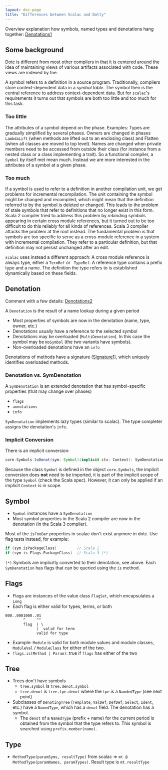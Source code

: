 ```yaml
---
layout: doc-page
title: "Differences between Scalac and Dotty"
---
```


Overview explanation how symbols, named types and denotations hang together:
[Denotations1]

## Some background

Dotc is different from most other compilers in that it is centered around the
idea of maintaining views of various artifacts associated with code. These views
are indexed by tne.

A symbol refers to a definition in a source program. Traditionally, compilers
store context-dependent data in a _symbol table_. The symbol then is the central
reference to address context-dependent data. But for `scalac`'s requirements it
turns out that symbols are both too little and too much for this task.

### Too little

The attributes of a symbol depend on the phase. Examples: Types are
gradually simplified by several phases. Owners are changed in phases
`LambdaLift` (when methods are lifted out to an enclosing class) and Flatten
(when all classes are moved to top level). Names are changed when private
members need to be accessed from outside their class (for instance from a nested
class or a class implementing a trait). So a functional compiler, a `Symbol` by
itself met mean much. Instead we are more interested in the attributes of a
symbol at a given phase.

### Too much

If a symbol is used to refer to a definition in another compilation unit, we get
problems for incremental recompilation. The unit containing the symbol might be
changed and recompiled, which might mean that the definition referred to by the
symbol is deleted or changed. This leads to the problem of stale symbols that
refer to definitions that no longer exist in this form. Scala 2 compiler tried
to address this problem by _rebinding_ symbols appearing in certain cross module
references, but it turned out to be too difficult to do this reliably for all
kinds of references. Scala 3 compiler attacks the problem at the root instead.
The fundamental problem is that symbols are too specific to serve as a
cross-module reference in a system with incremental compilation. They refer to a
particular definition, but that definition may not persist unchanged after an
edit.

`scalac` uses instead a different approach: A cross module reference is always
type, either a `TermRef` or ` TypeRef`. A reference type contains a prefix type
and a name. The definition the type refers to is established dynamically based
on these fields.

## Denotation

Comment with a few details: [Denotations2]

A `Denotation` is the result of a name lookup during a given period

* Most properties of symbols are now in the denotation (name, type, owner,
  etc.)
* Denotations usually have a reference to the selected symbol
* Denotations may be overloaded (`MultiDenotation`). In this case the symbol
  may be `NoSymbol` (the two variants have symbols).
* Non-overloaded denotations have an `info`

Denotations of methods have a signature ([Signature1]), which
uniquely identifies overloaded methods.

### Denotation vs. SymDenotation
A `SymDenotation` is an extended denotation that has symbol-specific properties
(that may change over phases)
* `flags`
* `annotations`
* `info`

`SymDenotation` implements lazy types (similar to scalac). The type completer
assigns the denotation's `info`.

### Implicit Conversion
There is an implicit conversion:
```scala
core.Symbols.toDenot(sym: Symbol)(implicit ctx: Context): SymDenotation
```

Because the class `Symbol` is defined in the object `core.Symbols`, the
implicit conversion does **not** need to be imported, it is part of the
implicit scope of the type `Symbol` (check the Scala spec). However, it can
only be applied if an implicit `Context` is in scope.

## Symbol
* `Symbol` instances have a `SymDenotation`
* Most symbol properties in the Scala 2 compiler are now in the denotation (in the Scala 3 compiler).

Most of the `isFooBar` properties in scalac don't exist anymore in dotc. Use
flag tests instead, for example:

```scala
if (sym.isPackageClass)         // Scala 2
if (sym is Flags.PackageClass)  // Scala 3 (*)
```

`(*)` Symbols are implicitly converted to their denotation, see above. Each
`SymDenotation` has flags that can be queried using the `is` method.

## Flags
* Flags are instances of the value class `FlagSet`, which encapsulates a
  `Long`
* Each flag is either valid for types, terms, or both

```
000..0001000..01
        ^     ^^
        flag  | \
              |  valid for term
              valid for type
```

* Example: `Module` is valid for both module values and module classes,
  `ModuleVal` / `ModuleClass` for either of the two.
* `flags.is(Method | Param)`: true if `flags` has either of the two

## Tree
* Trees don't have symbols
  - `tree.symbol` is `tree.denot.symbol`
  - `tree.denot` is `tree.tpe.denot` where the `tpe` is a `NamdedType` (see
    next point)
* Subclasses of `DenotingTree` (`Template`, `ValDef`, `DefDef`, `Select`,
  `Ident`, etc.) have a `NamedType`, which has a `denot` field. The
  denotation has a symbol.
  - The `denot` of a `NamedType` (prefix + name) for the current period is
    obtained from the symbol that the type refers to. This symbol is searched
    using `prefix.member(name)`.

## Type
 * `MethodType(paramSyms, resultType)` from scalac =>
    `mt @ MethodType(paramNames, paramTypes)`. Result type is `mt.resultType`

[Denotations1]: https://github.com/lampepfl/dotty/blob/a527f3b1e49c0d48148ccfb2eb52e3302fc4a349/compiler/src/dotty/tools/dotc/core/Denotations.scala#L27-L72
[Denotations2]: https://github.com/lampepfl/dotty/blob/a527f3b1e49c0d48148ccfb2eb52e3302fc4a349/compiler/src/dotty/tools/dotc/core/Denotations.scala#L77-L103
[Signature1]: https://github.com/lampepfl/dotty/blob/a527f3b1e49c0d48148ccfb2eb52e3302fc4a349/compiler/src/dotty/tools/dotc/core/Signature.scala#L9-L33
